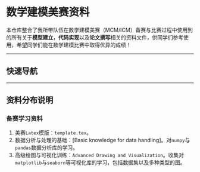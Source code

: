# 数学建模美赛资料

本仓库整合了我所带队伍在数学建模美赛（MCM/ICM）备赛与比赛过程中使用到的所有关于**模型建立**，**代码实现**以及**论文撰写**相关的资料文件，供同学们参考使用，希望同学们能在数学建模比赛中取得优异的成绩！

---

## 快速导航

---

## 资料分布说明

### 备赛学习资料

1. 美赛`Latex`模版：`template.tex`。
2. 数据分析与处理的基础：[Basic knowledge for data handling]。对`numpy`与`pandas`数据分析库的学习。
3. 高级绘图与可视化训练：`Advanced Drawing and Visualization`。收集对`matplotlib`与`seaborn`等可视化库的学习，包括数据集以及多种类型的图。